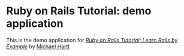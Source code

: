 # Ruby on Rails Tutorial: demo application

This is the demo application for
[*Ruby on Rails Tutorial: Learn Rails by Example*](http://railstutorial.org/) by [Michael Hartl](http://michaelhartl.com/).
